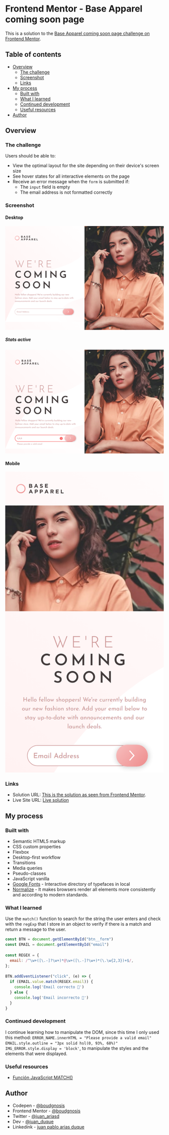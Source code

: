 # Frontend Mentor - Base Apparel coming soon page 

This is a solution to the [Base Apparel coming soon page challenge on Frontend Mentor](https://www.frontendmentor.io/challenges/base-apparel-coming-soon-page-5d46b47f8db8a7063f9331a0). 

## Table of contents

- [Overview](#overview)
  - [The challenge](#the-challenge)
  - [Screenshot](#screenshot)
  - [Links](#links)
- [My process](#my-process)
  - [Built with](#built-with)
  - [What I learned](#what-i-learned)
  - [Continued development](#continued-development)
  - [Useful resources](#useful-resources)
- [Author](#author)

## Overview

### The challenge

Users should be able to:

- View the optimal layout for the site depending on their device's screen size
- See hover states for all interactive elements on the page
- Receive an error message when the `form` is submitted if:
  - The `input` field is empty
  - The email address is not formatted correctly

### Screenshot

#### Desktop
![Screenshot of a Base Apparel coming soon page in desktop mode](./desktop.png)

##### Stats active
![Screenshot of a Base Apparel coming soon page](./active-stats.png)

#### Mobile
![Screenshot of a Base Apparel coming soon page in mobile mode](./mobile.png)

### Links

- Solution URL: [This is the solution as seen from Frontend Mentor](https://your-solution-url.com).
- Live Site URL: [Live solution](https://your-live-site-url.com)

## My process

### Built with

- Semantic HTML5 markup
- CSS custom properties
- Flexbox
- Desktop-first workflow
- Transitions
- Media queries
- Pseudo-classes
- JavaScript vanilla
- [Google Fonts](https://fonts.google.com/) - Interactive directory of typefaces in local
- [Normalize](https://necolas.github.io/normalize.css/) - It makes browsers render all elements more consistently and according to modern standards.

### What I learned

Use the `match()` function to search for the string the user enters and check with the `regExp` that I store in an object to verify if there is a match and return a message to the user.

```js
const BTN = document.getElementById("btn__form")
const EMAIL = document.getElementById("email")

const REGEX = {
  email: /^\w+([\.-]?\w+)*@\w+([\.-]?\w+)*(\.\w{2,3})+$/,
};

BTN.addEventListener("click", (e) => {
  if (EMAIL.value.match(REGEX.email)) {
    console.log('Email correcto 🐰')
  } else {
    console.log('Email incorrecto 🐰')
  }
}


```

### Continued development

I continue learning how to manipulate the DOM, since this time I only used this method: `ERROR_NAME.innerHTML = "Please provide a valid email"`
    `EMAIL.style.outline = "3px solid hsl(0, 93%, 68%)"`
    `IMG_ERROR.style.display = 'block'`, to manipulate the styles and the elements that were displayed.

### Useful resources

- [Función JavaScript MATCH()](https://es.acervolima.com/funcion-javascript-match/)

## Author

- Codepen - [@boudgnosis](https://codepen.io/boudgnosis)
- Frontend Mentor - [@boudgnosis](https://www.frontendmentor.io/profile/boudgnosis)
- Twitter - [@juan_ariasd](https://twitter.com/juan_ariasd)
- Dev - [@juan_duque](https://dev.to/juan_duque)
- Linkedink - [juan pablo arias duque](https://www.linkedin.com/in/jpariasduque/)
